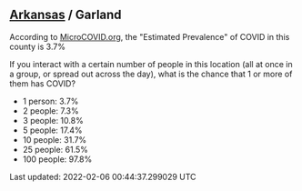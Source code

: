 
## [Arkansas](/united-states/arkansas) / Garland

According to [MicroCOVID.org](http://microcovid.org),
the "Estimated Prevalence" of COVID in this county is 3.7%

If you interact with a certain number of people in this location
(all at once in a group, or spread out across the day), what is the chance that
1 or more of them has COVID?

- 1 person: 3.7%
- 2 people: 7.3%
- 3 people: 10.8%
- 5 people: 17.4%
- 10 people: 31.7%
- 25 people: 61.5%
- 100 people: 97.8%

Last updated: 2022-02-06 00:44:37.299029 UTC
